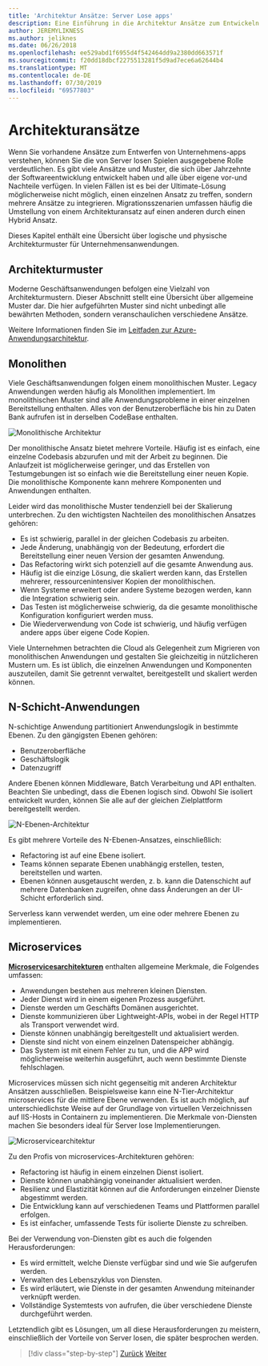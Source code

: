 ```yaml
---
title: 'Architektur Ansätze: Server Lose apps'
description: Eine Einführung in die Architektur Ansätze zum Entwickeln von cloudbasierten Unternehmensanwendungen, von N-Tier-Architekturen auf Server lose.
author: JEREMYLIKNESS
ms.author: jeliknes
ms.date: 06/26/2018
ms.openlocfilehash: ee529abd1f6955d4f542464dd9a2380dd663571f
ms.sourcegitcommit: f20dd18dbcf2275513281f5d9ad7ece6a62644b4
ms.translationtype: MT
ms.contentlocale: de-DE
ms.lasthandoff: 07/30/2019
ms.locfileid: "69577803"
---
```

# <a name="architecture-approaches"></a>Architekturansätze

Wenn Sie vorhandene Ansätze zum Entwerfen von Unternehmens-apps verstehen, können Sie die von Server losen Spielen ausgegebene Rolle verdeutlichen. Es gibt viele Ansätze und Muster, die sich über Jahrzehnte der Softwareentwicklung entwickelt haben und alle über eigene vor-und Nachteile verfügen. In vielen Fällen ist es bei der Ultimate-Lösung möglicherweise nicht möglich, einen einzelnen Ansatz zu treffen, sondern mehrere Ansätze zu integrieren. Migrationsszenarien umfassen häufig die Umstellung von einem Architekturansatz auf einen anderen durch einen Hybrid Ansatz.

Dieses Kapitel enthält eine Übersicht über logische und physische Architekturmuster für Unternehmensanwendungen.

## <a name="architecture-patterns"></a>Architekturmuster

Moderne Geschäftsanwendungen befolgen eine Vielzahl von Architekturmustern. Dieser Abschnitt stellt eine Übersicht über allgemeine Muster dar. Die hier aufgeführten Muster sind nicht unbedingt alle bewährten Methoden, sondern veranschaulichen verschiedene Ansätze.

Weitere Informationen finden Sie im [Leitfaden zur Azure-Anwendungsarchitektur](https://docs.microsoft.com/azure/architecture/guide/).

## <a name="monoliths"></a>Monolithen

Viele Geschäftsanwendungen folgen einem monolithischen Muster. Legacy Anwendungen werden häufig als Monolithen implementiert. Im monolithischen Muster sind alle Anwendungsprobleme in einer einzelnen Bereitstellung enthalten. Alles von der Benutzeroberfläche bis hin zu Daten Bank aufrufen ist in derselben CodeBase enthalten.

![Monolithische Architektur](./media/monolith-architecture.png)

Der monolithische Ansatz bietet mehrere Vorteile. Häufig ist es einfach, eine einzelne Codebasis abzurufen und mit der Arbeit zu beginnen. Die Anlaufzeit ist möglicherweise geringer, und das Erstellen von Testumgebungen ist so einfach wie die Bereitstellung einer neuen Kopie. Die monolithische Komponente kann mehrere Komponenten und Anwendungen enthalten.

Leider wird das monolithische Muster tendenziell bei der Skalierung unterbrechen. Zu den wichtigsten Nachteilen des monolithischen Ansatzes gehören:

* Es ist schwierig, parallel in der gleichen Codebasis zu arbeiten.
* Jede Änderung, unabhängig von der Bedeutung, erfordert die Bereitstellung einer neuen Version der gesamten Anwendung.
* Das Refactoring wirkt sich potenziell auf die gesamte Anwendung aus.
* Häufig ist die einzige Lösung, die skaliert werden kann, das Erstellen mehrerer, ressourcenintensiver Kopien der monolithischen.
* Wenn Systeme erweitert oder andere Systeme bezogen werden, kann die Integration schwierig sein.
* Das Testen ist möglicherweise schwierig, da die gesamte monolithische Konfiguration konfiguriert werden muss.
* Die Wiederverwendung von Code ist schwierig, und häufig verfügen andere apps über eigene Code Kopien.

Viele Unternehmen betrachten die Cloud als Gelegenheit zum Migrieren von monolithischen Anwendungen und gestalten Sie gleichzeitig in nützlicheren Mustern um. Es ist üblich, die einzelnen Anwendungen und Komponenten auszuteilen, damit Sie getrennt verwaltet, bereitgestellt und skaliert werden können.

## <a name="n-layer-applications"></a>N-Schicht-Anwendungen

N-schichtige Anwendung partitioniert Anwendungslogik in bestimmte Ebenen. Zu den gängigsten Ebenen gehören:

* Benutzeroberfläche
* Geschäftslogik
* Datenzugriff

Andere Ebenen können Middleware, Batch Verarbeitung und API enthalten. Beachten Sie unbedingt, dass die Ebenen logisch sind. Obwohl Sie isoliert entwickelt wurden, können Sie alle auf der gleichen Zielplattform bereitgestellt werden.

![N-Ebenen-Architektur](./media/n-layer-architecture.png)

Es gibt mehrere Vorteile des N-Ebenen-Ansatzes, einschließlich:

* Refactoring ist auf eine Ebene isoliert.
* Teams können separate Ebenen unabhängig erstellen, testen, bereitstellen und warten.
* Ebenen können ausgetauscht werden, z. b. kann die Datenschicht auf mehrere Datenbanken zugreifen, ohne dass Änderungen an der UI-Schicht erforderlich sind.

Serverless kann verwendet werden, um eine oder mehrere Ebenen zu implementieren.

## <a name="microservices"></a>Microservices

**[Microservicesarchitekturen](https://docs.microsoft.com/azure/architecture/guide/architecture-styles/microservices)** enthalten allgemeine Merkmale, die Folgendes umfassen:

* Anwendungen bestehen aus mehreren kleinen Diensten.
* Jeder Dienst wird in einem eigenen Prozess ausgeführt.
* Dienste werden um Geschäfts Domänen ausgerichtet.
* Dienste kommunizieren über Lightweight-APIs, wobei in der Regel HTTP als Transport verwendet wird.
* Dienste können unabhängig bereitgestellt und aktualisiert werden.
* Dienste sind nicht von einem einzelnen Datenspeicher abhängig.
* Das System ist mit einem Fehler zu tun, und die APP wird möglicherweise weiterhin ausgeführt, auch wenn bestimmte Dienste fehlschlagen.

Microservices müssen sich nicht gegenseitig mit anderen Architektur Ansätzen ausschließen. Beispielsweise kann eine N-Tier-Architektur microservices für die mittlere Ebene verwenden. Es ist auch möglich, auf unterschiedlichste Weise auf der Grundlage von virtuellen Verzeichnissen auf IIS-Hosts in Containern zu implementieren. Die Merkmale von-Diensten machen Sie besonders ideal für Server lose Implementierungen.

![Microservicearchitektur](./media/microservices-architecture.png)

Zu den Profis von microservices-Architekturen gehören:

* Refactoring ist häufig in einem einzelnen Dienst isoliert.
* Dienste können unabhängig voneinander aktualisiert werden.
* Resilienz und Elastizität können auf die Anforderungen einzelner Dienste abgestimmt werden.
* Die Entwicklung kann auf verschiedenen Teams und Plattformen parallel erfolgen.
* Es ist einfacher, umfassende Tests für isolierte Dienste zu schreiben.

Bei der Verwendung von-Diensten gibt es auch die folgenden Herausforderungen:

* Es wird ermittelt, welche Dienste verfügbar sind und wie Sie aufgerufen werden.
* Verwalten des Lebenszyklus von Diensten.
* Es wird erläutert, wie Dienste in der gesamten Anwendung miteinander verknüpft werden.
* Vollständige Systemtests von aufrufen, die über verschiedene Dienste durchgeführt werden.

Letztendlich gibt es Lösungen, um all diese Herausforderungen zu meistern, einschließlich der Vorteile von Server losen, die später besprochen werden.

>[!div class="step-by-step"]
>[Zurück](index.md)
>[Weiter](architecture-deployment-approaches.md)
